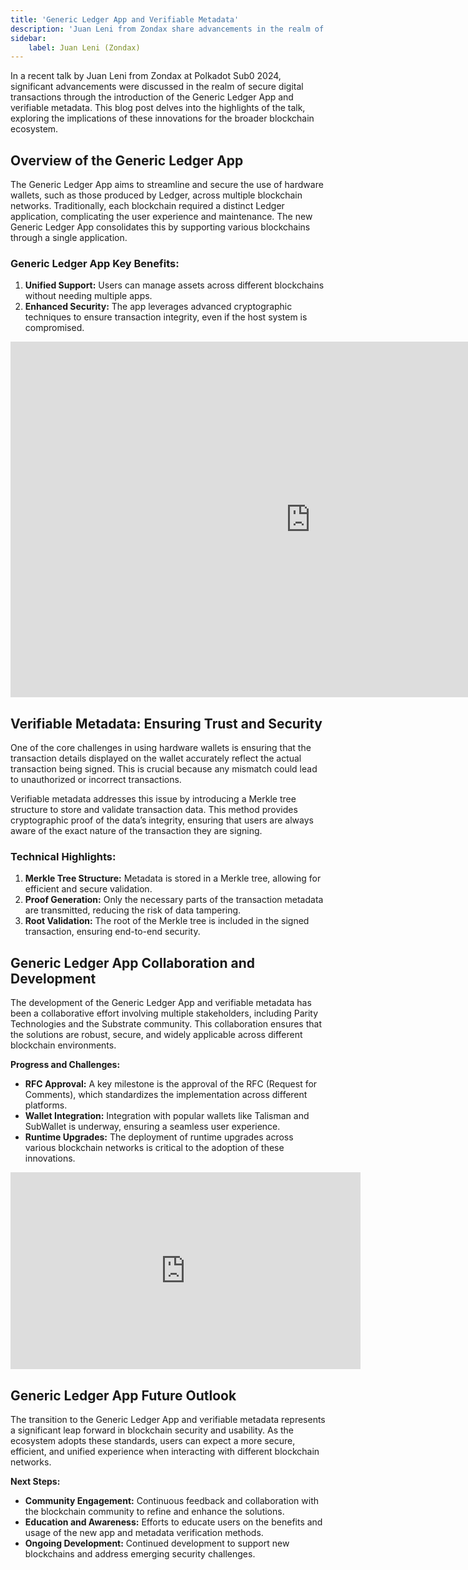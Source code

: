 ```yaml
---
title: 'Generic Ledger App and Verifiable Metadata'
description: 'Juan Leni from Zondax share advancements in the realm of secure digital transactions through the introduction of the Generic Ledger App and verifiable metadata'
sidebar:
    label: Juan Leni (Zondax)
---
```


In a recent talk by Juan Leni from Zondax at Polkadot Sub0 2024, significant advancements were discussed in the realm of secure digital transactions through the introduction of the Generic Ledger App and verifiable metadata. This blog post delves into the highlights of the talk, exploring the implications of these innovations for the broader blockchain ecosystem.

Overview of the Generic Ledger App
----------------------------------

The Generic Ledger App aims to streamline and secure the use of hardware wallets, such as those produced by Ledger, across multiple blockchain networks. Traditionally, each blockchain required a distinct Ledger application, complicating the user experience and maintenance. The new Generic Ledger App consolidates this by supporting various blockchains through a single application.

### **Generic Ledger App Key Benefits:**

1. **Unified Support:** Users can manage assets across different blockchains without needing multiple apps.
2. **Enhanced Security:** The app leverages advanced cryptographic techniques to ensure transaction integrity, even if the host system is compromised.

<iframe allowfullscreen="true" frameborder="0" height="569" mozallowfullscreen="true" src="https://docs.google.com/presentation/d/e/2PACX-1vSuVNI8LaCBq-4iHDk0xgHdFlzhhoe2g_XD0gUjk6gzhSuQEM72AgN6P-mu6uq0ud-2NPRUVnWraX81/embed?start=false&loop=false&delayms=60000" webkitallowfullscreen="true" width="960"></iframe>

Verifiable Metadata: Ensuring Trust and Security
------------------------------------------------

One of the core challenges in using hardware wallets is ensuring that the transaction details displayed on the wallet accurately reflect the actual transaction being signed. This is crucial because any mismatch could lead to unauthorized or incorrect transactions.

Verifiable metadata addresses this issue by introducing a Merkle tree structure to store and validate transaction data. This method provides cryptographic proof of the data’s integrity, ensuring that users are always aware of the exact nature of the transaction they are signing.

### **Technical Highlights:**

1. **Merkle Tree Structure:** Metadata is stored in a Merkle tree, allowing for efficient and secure validation.
2. **Proof Generation:** Only the necessary parts of the transaction metadata are transmitted, reducing the risk of data tampering.
3. **Root Validation:** The root of the Merkle tree is included in the signed transaction, ensuring end-to-end security.

Generic Ledger App Collaboration and Development
------------------------------------------------

The development of the Generic Ledger App and verifiable metadata has been a collaborative effort involving multiple stakeholders, including Parity Technologies and the Substrate community. This collaboration ensures that the solutions are robust, secure, and widely applicable across different blockchain environments.

**Progress and Challenges:**

- **RFC Approval:** A key milestone is the approval of the RFC (Request for Comments), which standardizes the implementation across different platforms.
- **Wallet Integration:** Integration with popular wallets like Talisman and SubWallet is underway, ensuring a seamless user experience.
- **Runtime Upgrades:** The deployment of runtime upgrades across various blockchain networks is critical to the adoption of these innovations.

<iframe allow="accelerometer; autoplay; clipboard-write; encrypted-media; gyroscope; picture-in-picture; web-share" allowfullscreen="" frameborder="0" height="315" referrerpolicy="strict-origin-when-cross-origin" src="https://www.youtube.com/embed/wVMsWdwkfkA?si=gHFZ8HDUtQxEkHim" title="YouTube video player" width="560"></iframe>

Generic Ledger App Future Outlook
---------------------------------

The transition to the Generic Ledger App and verifiable metadata represents a significant leap forward in blockchain security and usability. As the ecosystem adopts these standards, users can expect a more secure, efficient, and unified experience when interacting with different blockchain networks.

**Next Steps:**

- **Community Engagement:** Continuous feedback and collaboration with the blockchain community to refine and enhance the solutions.
- **Education and Awareness:** Efforts to educate users on the benefits and usage of the new app and metadata verification methods.
- **Ongoing Development:** Continued development to support new blockchains and address emerging security challenges.